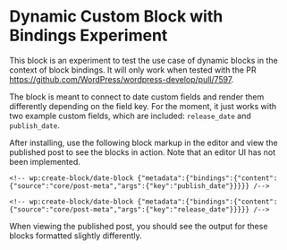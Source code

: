 # Dynamic Custom Block with Bindings Experiment

This block is an experiment to test the use case of dynamic blocks in the context of block bindings. It will only work when tested with the PR https://github.com/WordPress/wordpress-develop/pull/7597.

The block is meant to connect to date custom fields and render them differently depending on the field key. For the moment, it just works with two example custom fields, which are included: `release_date` and `publish_date`.

After installing, use the following block markup in the editor and view the published post to see the blocks in action. Note that an editor UI has not been implemented.

```
<!-- wp:create-block/date-block {"metadata":{"bindings":{"content":{"source":"core/post-meta","args":{"key":"publish_date"}}}}} /-->

<!-- wp:create-block/date-block {"metadata":{"bindings":{"content":{"source":"core/post-meta","args":{"key":"release_date"}}}}} /-->
```

When viewing the published post, you should see the output for these blocks formatted slightly differently.
